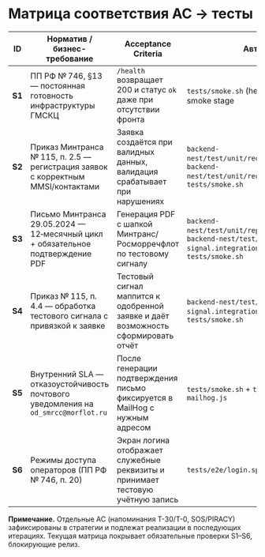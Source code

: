 # Матрица соответствия AC → тесты

| ID | Норматив / бизнес-требование | Acceptance Criteria | Автотесты |
|----|------------------------------|---------------------|-----------|
| **S1** | ПП РФ № 746, §13 — постоянная готовность инфраструктуры ГМСКЦ | `/health` возвращает 200 и статус `ok` даже при отсутствии фронта | `tests/smoke.sh` (health), GitHub Actions smoke stage |
| **S2** | Приказ Минтранса № 115, п. 2.5 — регистрация заявок с корректным MMSI/контактами | Заявка создаётся при валидных данных, валидация срабатывает при нарушениях | `backend-nest/test/unit/request.dto.spec.ts`, `backend-nest/test/unit/request.service.spec.ts`, `tests/smoke.sh` |
| **S3** | Письмо Минтранса 29.05.2024 — 12‑месячный цикл + обязательное подтверждение PDF | Генерация PDF с шапкой Минтранс/Росморречфлот по тестовому сигналу | `backend-nest/test/unit/report.service.spec.ts`, `backend-nest/test/integration/request-signal.integration.spec.ts`, `tests/smoke.sh` |
| **S4** | Приказ № 115, п. 4.4 — обработка тестового сигнала с привязкой к заявке | Тестовый сигнал маппится к одобренной заявке и даёт возможность сформировать отчёт | `backend-nest/test/integration/request-signal.integration.spec.ts`, `tests/smoke.sh` |
| **S5** | Внутренний SLA — отказоустойчивость почтового уведомления на `od_smrcc@morflot.ru` | После генерации подтверждения письмо фиксируется в MailHog с нужным адресом | `tests/smoke.sh` + `tests/assert-mailhog.js` |
| **S6** | Режимы доступа операторов (ПП РФ № 746, п. 20) | Экран логина отображает служебные реквизиты и принимает тестовую учётную запись | `tests/e2e/login.spec.ts` |

**Примечание.** Отдельные AC (напоминания T-30/T-0, SOS/PIRACY) зафиксированы в стратегии и подлежат реализации в последующих итерациях. Текущая матрица покрывает обязательные проверки S1–S6, блокирующие релиз.

